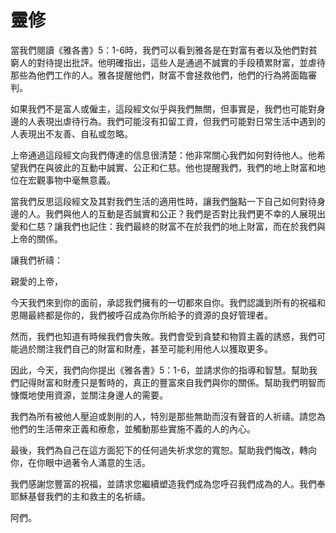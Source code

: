 # 靈修

當我們閱讀《雅各書》5：1-6時，我們可以看到雅各是在對富有者以及他們對貧窮人的對待提出批評。他明確指出，這些人是通過不誠實的手段積累財富，並虐待那些為他們工作的人。雅各提醒他們，財富不會拯救他們，他們的行為將面臨審判。

如果我們不是富人或僱主，這段經文似乎與我們無關，但事實是，我們也可能對身邊的人表現出虐待行為。我們可能沒有扣留工資，但我們可能對日常生活中遇到的人表現出不友善、自私或忽略。

上帝通過這段經文向我們傳達的信息很清楚：他非常關心我們如何對待他人。他希望我們在與彼此的互動中誠實、公正和仁慈。他也提醒我們，我們的地上財富和地位在宏觀事物中毫無意義。

當我們反思這段經文及其對我們生活的適用性時，讓我們盤點一下自己如何對待身邊的人。我們與他人的互動是否誠實和公正？我們是否對比我們更不幸的人展現出愛和仁慈？讓我們也記住：我們最終的財富不在於我們的地上財富，而在於我們與上帝的關係。

讓我們祈禱：

親愛的上帝，

今天我們來到你的面前，承認我們擁有的一切都來自你。我們認識到所有的祝福和恩賜最終都是你的，我們被呼召成為你所給予的資源的良好管理者。

然而，我們也知道有時候我們會失敗。我們會受到貪婪和物質主義的誘惑，我們可能過於關注我們自己的財富和財產，甚至可能利用他人以獲取更多。

因此，今天，我們向你提出《雅各書》5：1-6，並請求你的指導和智慧。幫助我們記得財富和財產只是暫時的，真正的豐富來自我們與你的關係。幫助我們明智而慷慨地使用資源，並關注身邊人的需要。

我們為所有被他人壓迫或剝削的人，特別是那些無助而沒有聲音的人祈禱。請您為他們的生活帶來正義和療愈，並觸動那些實施不義的人的內心。

最後，我們為自己在這方面犯下的任何過失祈求您的寬恕。幫助我們悔改，轉向你，在你眼中過著令人滿意的生活。

我們感謝您豐富的祝福，並請求您繼續塑造我們成為您呼召我們成為的人。我們奉耶穌基督我們的主和救主的名祈禱。

阿們。